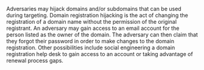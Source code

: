 Adversaries may hijack domains and/or subdomains that can be used during targeting. Domain registration hijacking is the act of changing the registration of a domain name without the permission of the original registrant. An adversary may gain access to an email account for the person listed as the owner of the domain. The adversary can then claim that they forgot their password in order to make changes to the domain registration. Other possibilities include social engineering a domain registration help desk to gain access to an account or taking advantage of renewal process gaps.